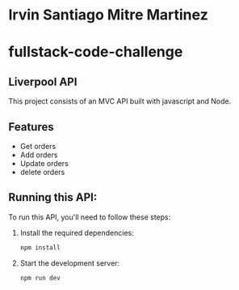# Irvin Santiago Mitre Martinez

# fullstack-code-challenge

## Liverpool API

This project consists of an MVC API built with javascript and Node.

## Features

- Get orders
- Add orders
- Update orders
- delete orders

## Running this API:

To run this API, you'll need to follow these steps:

1. Install the required dependencies:

   ```bash
   npm install
   ```

2. Start the development server:

   ```bash
   npm run dev
   ```
